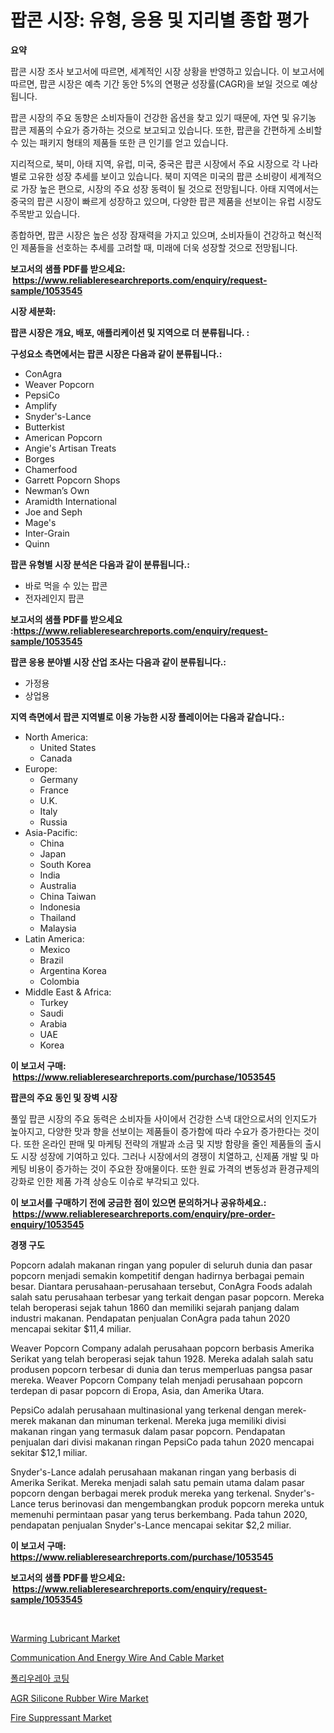 <p><h1>팝콘 시장: 유형, 응용 및 지리별 종합 평가</h1></p><p><strong>요약</strong></p>
<p><p>팝콘 시장 조사 보고서에 따르면, 세계적인 시장 상황을 반영하고 있습니다. 이 보고서에 따르면, 팝콘 시장은 예측 기간 동안 5%의 연평균 성장률(CAGR)을 보일 것으로 예상됩니다. </p><p>팝콘 시장의 주요 동향은 소비자들이 건강한 옵션을 찾고 있기 때문에, 자연 및 유기농 팝콘 제품의 수요가 증가하는 것으로 보고되고 있습니다. 또한, 팝콘을 간편하게 소비할 수 있는 패키지 형태의 제품들 또한 큰 인기를 얻고 있습니다.</p><p>지리적으로, 북미, 아태 지역, 유럽, 미국, 중국은 팝콘 시장에서 주요 시장으로 각 나라별로 고유한 성장 추세를 보이고 있습니다. 북미 지역은 미국의 팝콘 소비량이 세계적으로 가장 높은 편으로, 시장의 주요 성장 동력이 될 것으로 전망됩니다. 아태 지역에서는 중국의 팝콘 시장이 빠르게 성장하고 있으며, 다양한 팝콘 제품을 선보이는 유럽 시장도 주목받고 있습니다.</p><p>종합하면, 팝콘 시장은 높은 성장 잠재력을 가지고 있으며, 소비자들이 건강하고 혁신적인 제품들을 선호하는 추세를 고려할 때, 미래에 더욱 성장할 것으로 전망됩니다.</p></p>
<p><strong>보고서의 샘플 PDF를 받으세요: &nbsp;<a href="https://www.reliableresearchreports.com/enquiry/request-sample/1053545">https://www.reliableresearchreports.com/enquiry/request-sample/1053545</a></strong></p>
<p><strong>시장 세분화:</strong></p>
<p><strong> 팝콘 시장은 개요, 배포, 애플리케이션 및 지역으로 더 분류됩니다. :</strong></p>
<p><strong>구성요소 측면에서는 팝콘 시장은 다음과 같이 분류됩니다.:</strong></p>
<p><ul><li>ConAgra</li><li>Weaver Popcorn</li><li>PepsiCo</li><li>Amplify</li><li>Snyder's-Lance</li><li>Butterkist</li><li>American Popcorn</li><li>Angie's Artisan Treats</li><li>Borges</li><li>Chamerfood</li><li>Garrett Popcorn Shops</li><li>Newman’s Own</li><li>Aramidth International</li><li>Joe and Seph</li><li>Mage's</li><li>Inter-Grain</li><li>Quinn</li></ul></p>
<p><strong> 팝콘 유형별 시장 분석은 다음과 같이 분류됩니다.:</strong></p>
<p><ul><li>바로 먹을 수 있는 팝콘</li><li>전자레인지 팝콘</li></ul></p>
<p><strong>보고서의 샘플 PDF를 받으세요 :<a href="https://www.reliableresearchreports.com/enquiry/request-sample/1053545">https://www.reliableresearchreports.com/enquiry/request-sample/1053545</a></strong></p>
<p><strong> 팝콘 응용 분야별 시장 산업 조사는 다음과 같이 분류됩니다.:</strong></p>
<p><ul><li>가정용</li><li>상업용</li></ul></p>
<p><strong>지역 측면에서 팝콘 지역별로 이용 가능한 시장 플레이어는 다음과 같습니다.:</strong></p>
<p><ul>
    <li>
        North America:
        <ul>
            <li>United States</li>
            <li>Canada</li>
        </ul>
    </li>
    <li>
        Europe:
        <ul>
            <li>Germany</li>
            <li>France</li>
            <li>U.K.</li>
            <li>Italy</li>
            <li>Russia</li>
        </ul>
    </li>
    <li>
        Asia-Pacific:
        <ul>
            <li>China</li>
            <li>Japan</li>
            <li>South Korea</li>
            <li>India</li>
            <li>Australia</li>
            <li>China Taiwan</li>
            <li>Indonesia</li>
            <li>Thailand</li>
            <li>Malaysia</li>
        </ul>
    </li>
    <li>
        Latin America:
        <ul>
            <li>Mexico</li>
            <li>Brazil</li>
            <li>Argentina Korea</li>
            <li>Colombia</li>
        </ul>
    </li>
    <li>
        Middle East & Africa:
        <ul>
            <li>Turkey</li>
            <li>Saudi</li>
            <li>Arabia</li>
            <li>UAE</li>
            <li>Korea</li>
        </ul>
    </li>
    </ul></p>
<p><strong>이 보고서 구매: &nbsp;<a href="https://www.reliableresearchreports.com/purchase/1053545">https://www.reliableresearchreports.com/purchase/1053545</a></strong></p>
<p><strong>팝콘의 주요 동인 및 장벽 시장</strong></p>
<p><p>풀잎 팝콘 시장의 주요 동력은 소비자들 사이에서 건강한 스낵 대안으로서의 인지도가 높아지고, 다양한 맛과 향을 선보이는 제품들이 증가함에 따라 수요가 증가한다는 것이다. 또한 온라인 판매 및 마케팅 전략의 개발과 소금 및 지방 함량을 줄인 제품들의 출시도 시장 성장에 기여하고 있다. 그러나 시장에서의 경쟁이 치열하고, 신제품 개발 및 마케팅 비용이 증가하는 것이 주요한 장애물이다. 또한 원료 가격의 변동성과 환경규제의 강화로 인한 제품 가격 상승도 이슈로 부각되고 있다.</p></p>
<p><strong>이 보고서를 구매하기 전에 궁금한 점이 있으면 문의하거나 공유하세요.: &nbsp;<a href="https://www.reliableresearchreports.com/enquiry/pre-order-enquiry/1053545">https://www.reliableresearchreports.com/enquiry/pre-order-enquiry/1053545</a></strong></p>
<p><strong>경쟁 구도</strong></p>
<p><p>Popcorn adalah makanan ringan yang populer di seluruh dunia dan pasar popcorn menjadi semakin kompetitif dengan hadirnya berbagai pemain besar. Diantara perusahaan-perusahaan tersebut, ConAgra Foods adalah salah satu perusahaan terbesar yang terkait dengan pasar popcorn. Mereka telah beroperasi sejak tahun 1860 dan memiliki sejarah panjang dalam industri makanan. Pendapatan penjualan ConAgra pada tahun 2020 mencapai sekitar $11,4 miliar.</p><p>Weaver Popcorn Company adalah perusahaan popcorn berbasis Amerika Serikat yang telah beroperasi sejak tahun 1928. Mereka adalah salah satu produsen popcorn terbesar di dunia dan terus memperluas pangsa pasar mereka. Weaver Popcorn Company telah menjadi perusahaan popcorn terdepan di pasar popcorn di Eropa, Asia, dan Amerika Utara.</p><p>PepsiCo adalah perusahaan multinasional yang terkenal dengan merek-merek makanan dan minuman terkenal. Mereka juga memiliki divisi makanan ringan yang termasuk dalam pasar popcorn. Pendapatan penjualan dari divisi makanan ringan PepsiCo pada tahun 2020 mencapai sekitar $12,1 miliar.</p><p>Snyder's-Lance adalah perusahaan makanan ringan yang berbasis di Amerika Serikat. Mereka menjadi salah satu pemain utama dalam pasar popcorn dengan berbagai merek produk mereka yang terkenal. Snyder's-Lance terus berinovasi dan mengembangkan produk popcorn mereka untuk memenuhi permintaan pasar yang terus berkembang. Pada tahun 2020, pendapatan penjualan Snyder's-Lance mencapai sekitar $2,2 miliar.</p></p>
<p><strong>이 보고서 구매: &nbsp; <a href="https://www.reliableresearchreports.com/purchase/1053545">https://www.reliableresearchreports.com/purchase/1053545</a></strong></p>
<p><strong>보고서의 샘플 PDF를 받으세요: &nbsp;<a href="https://www.reliableresearchreports.com/enquiry/request-sample/1053545">https://www.reliableresearchreports.com/enquiry/request-sample/1053545</a></strong><strong></strong></p>
<p>&nbsp;</p>
<p><p><a href="https://github.com/GroverBarry/Market-Research-Report-List-4/blob/main/warming-lubricant-market.md">Warming Lubricant Market</a></p><p><a href="https://view.publitas.com/reportprime-1/communication-and-energy-wire-and-cable-market-growth-market-trends-covid-19-impact-and-forecasts-for-period-from-2024-2031/">Communication And Energy Wire And Cable Market</a></p><p><a href="https://github.com/vsap75a286l/Market-Research-Report-List-1/blob/main/2449804189753.md">폴리우레아 코팅</a></p><p><a href="https://view.publitas.com/reportprime-1/agr-silicone-rubber-wire-market-centers-on-aspects-such-as-market-growth-market-share-market-opportunity-and-projected-forecasts-spanning-from-2024-to-2031/">AGR Silicone Rubber Wire Market</a></p><p><a href="https://issuu.com/reportprime-2/docs/fire-suppressant-market-size-2030.pptx">Fire Suppressant Market</a></p></p>
